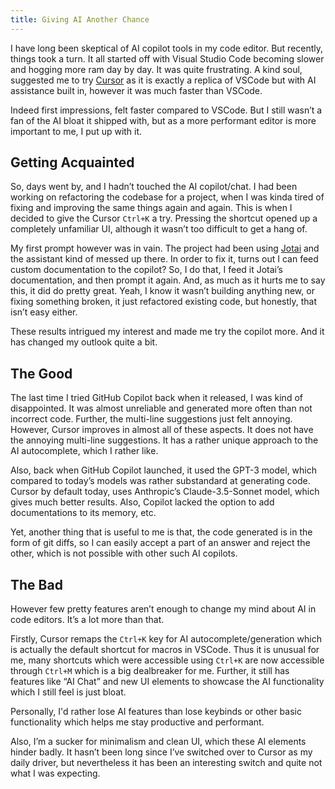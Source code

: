 ```yaml
---
title: Giving AI Another Chance
---
```


I have long been skeptical of AI copilot tools in my code editor. But recently, things took a turn. It all started off with Visual Studio Code becoming slower and hogging more ram day by day. It was quite frustrating. A kind soul, suggested me to try [Cursor](https://cursor.com) as it is exactly a replica of VSCode but with AI assistance built in, however it was much faster than VSCode.

Indeed first impressions, felt faster compared to VSCode. But I still wasn’t a fan of the AI bloat it shipped with, but as a more performant editor is more important to me, I put up with it.

## Getting Acquainted

So, days went by, and I hadn’t touched the AI copilot/chat. I had been working on refactoring the codebase for a project, when I was kinda tired of fixing and improving the same things again and again. This is when I decided to give the Cursor `Ctrl+K` a try. Pressing the shortcut opened up a completely unfamiliar UI, although it wasn’t too difficult to get a hang of.

My first prompt however was in vain. The project had been using [Jotai](https://jotai.dev) and the assistant kind of messed up there. In order to fix it, turns out I can feed custom documentation to the copilot? So, I do that, I feed it Jotai’s documentation, and then prompt it again. And, as much as it hurts me to say this, it did do pretty great. Yeah, I know it wasn’t building anything new, or fixing something broken, it just refactored existing code, but honestly, that isn’t easy either.

These results intrigued my interest and made me try the copilot more. And it has changed my outlook quite a bit.

## The Good

The last time I tried GitHub Copilot back when it released, I was kind of disappointed. It was almost unreliable and generated more often than not incorrect code. Further, the multi-line suggestions just felt annoying. However, Cursor improves in almost all of these aspects. It does not have the annoying multi-line suggestions. It has a rather unique approach to the AI autocomplete, which I rather like.

Also, back when GitHub Copilot launched, it used the GPT-3 model, which compared to today’s models was rather substandard at generating code. Cursor by default today, uses Anthropic’s Claude-3.5-Sonnet model, which gives much better results. Also, Copilot lacked the option to add documentations to its memory, etc.

Yet, another thing that is useful to me is that, the code generated is in the form of git diffs, so I can easily accept a part of an answer and reject the other, which is not possible with other such AI copilots.

## The Bad

However few pretty features aren’t enough to change my mind about AI in code editors. It’s a lot more than that.

Firstly, Cursor remaps the `Ctrl+K` key for AI autocomplete/generation which is actually the default shortcut for macros in VSCode. Thus it is unusual for me, many shortcuts which were accessible using `Ctrl+K` are now accessible through `Ctrl+M` which is a big dealbreaker for me. Further, it still has features like “AI Chat” and new UI elements to showcase the AI functionality which I still feel is just bloat.

Personally, I'd rather lose AI features than lose keybinds or other basic functionality which helps me stay productive and performant.

Also, I’m a sucker for minimalism and clean UI, which these AI elements hinder badly. It hasn’t been long since I’ve switched over to Cursor as my daily driver, but nevertheless it has been an interesting switch and quite not what I was expecting.
